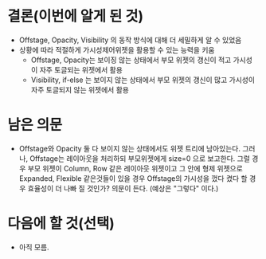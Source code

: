 # 결론(이번에 알게 된 것)
- Offstage, Opacity, Visibility 의 동작 방식에 대해 더 세밀하게 알 수 있었음
- 상황에 따라 적절하게 가시성제어위젯을 활용할 수 있는 능력을 키움
  - Offstage, Opacity는 보이징 않는 상태에서 부모 위젯의 갱신이 적고 가시성이 자주 토글되는 위젯에서 활용
  - Visibility, if-else 는 보이지 않는 상태에서 부모 위젯의 갱신이 많고 가시성이 자주 토글되지 않는 위젯에서 활용

# 남은 의문
- Offstage와 Opacity 둘 다 보이지 않는 상태에서도 위젯 트리에 남아있는다. 그러나, Offstage는 레이아웃을 처리하되 부모위젯에게 size=0 으로 보고한다. 그럴 경우 부모 위젯이 Column, Row 같은 레이아웃 위젯이고 그 안에 형제 위젯으로 Expanded, Flexible 같은것들이 있을 경우
Offstage의 가시성을 껐다 켰다 할 경우 효율성이 더 나빠 질 것인가? 의문이 든다. (예상은 "그렇다" 이다.)

# 다음에 할 것(선택)
- 아직 모름.
